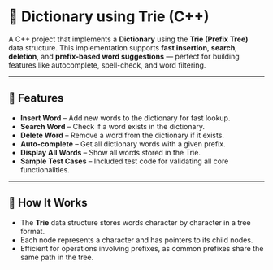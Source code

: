 # 📘 Dictionary using Trie (C++)

A C++ project that implements a **Dictionary** using the **Trie (Prefix Tree)** data structure. This implementation supports **fast insertion**, **search**, **deletion**, and **prefix-based word suggestions** — perfect for building features like autocomplete, spell-check, and word filtering.

---

## 🚀 Features

- **Insert Word** – Add new words to the dictionary for fast lookup.  
- **Search Word** – Check if a word exists in the dictionary.  
- **Delete Word** – Remove a word from the dictionary if it exists.  
- **Auto-complete** – Get all dictionary words with a given prefix.  
- **Display All Words** – Show all words stored in the Trie.  
- **Sample Test Cases** – Included test code for validating all core functionalities.  

---

## 🧠 How It Works

- The **Trie** data structure stores words character by character in a tree format.
- Each node represents a character and has pointers to its child nodes.
- Efficient for operations involving prefixes, as common prefixes share the same path in the tree.


